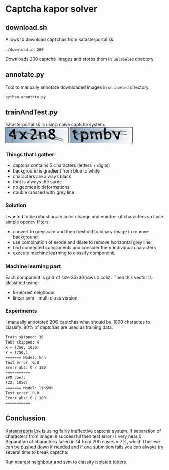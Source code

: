 # Captcha kapor solver

## download.sh

Allows to download captchas from katasterportal.sk

```
./download.sh 200
```
Downloads 200 captcha images and stores them in `unlabeled` directory.

## annotate.py

Tool to manually annotate downloaded images in `unlabeled` directory.

```
python annotate.py
```

## trainAndTest.py
katasterportal.sk is using naive captcha system:
![Captcha example](/docs/1.jpg)
![Captcha example 2](/docs/2.jpg)

### Things that I gather:
- captcha contains 5 characters (letters + digits)
- background is gradient from blue to white
- characters are always black
- font is always the same
- no geometric deformations
- double crossed with grey line 

### Solution
I wanted to be robust again color change and number of characters so I use simple opencv filters:
- convert to greyscale and then treshold to binary image to remove background
- use combination of erode and dilate to remove horizontal grey line 
- find connected components and consider them individual characters
- execute machine learning to classify component. 

### Machine learning part
Each component is grid of size 35x30(rows x cols). Then this vector is classified using:
- k-nearest neighbour
- linear svm - multi class version

### Experiments
I manually annotated 200 captchas what should be 1000 charactes to classify. 80% of captchas are used as training data. 

```
Train skipped: 10
Test skipped: 4
X = (750, 1050)
Y = (750,)
======= Model: knn
Test error: 0.0
Erorr abs: 0 / 180
===========
SVM coef:
(22, 1050)
======= Model: linSVM
Test error: 0.0
Erorr abs: 0 / 180
===========
```

## Conclussion
[Katasterportal.sk](https://www.katasterportal.sk/kapor/) is using fairly ineffective captcha system. If separation of characters from image is successful then test error is very near 0. Separation of characters failed in 14 from 200 cases = 7%, which I believe can be pushed down if needed and if one submition fails you can always try several time to break captcha. 


Run nearest neighbour and svm to classify isolated letters. 

